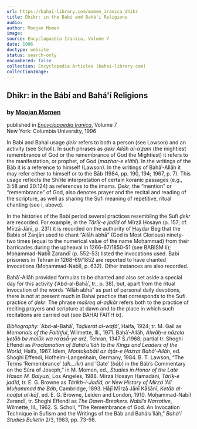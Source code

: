 ```yaml
---
url: https://bahai-library.com/momen_iranica_dhikr
title: Dhikr: in the Bábí and Bahá'í Religions
audio: 
author: Moojan Momen
image: 
source: Encyclopaedia Iranica, Volume 7
date: 1996
doctype: website
status: search-only
encumbered: false
collection: Encyclopedia Articles (bahai-library.com)
collectionImage: 
---
```



## Dhikr: in the Bábí and Bahá'í Religions

### by [Moojan Momen](https://bahai-library.com/author/Moojan+Momen)

published in [_Encyclopaedia Iranica_](https://bahai-library.com/series/Encyclopaedia%20Iranica), Volume 7  
New York: Columbia University, 1996


In Babi and Bahai usage _ḏekr_ refers to both a person (see Lawson) and an activity (see Scholl). In such phrases as _ḏekr Allāh al-aʿẓam_ (the mightiest remembrance of God or the remembrance of God the Mightiest) it refers to the manifestation, or prophet, of God (_maẓhar-e elāhī_). In the writings of the Bāb it is a reference to himself (Lawson). In the writings of Bahāʾ-Allāh it may refer either to himself or to the Bāb (1984, pp. 190, 194; 1967, p. 7). This usage reflects the Shiʿite interpretation of certain koranic passages (e.g., 3:58 and 20:124) as references to the imams. _Ḏekr_, the “mention” or “remembrance” of God, also denotes prayer and the recital and reading of the scripture, as well as sharing the Sufi meaning of repetitive, ritual chanting (see i, above).

In the histories of the Babi period several practices resembling the Sufi _ḏekr_ are recorded. For example, in the _Tārīḵ-e jadīd_ of Mīrzā Ḥosayn (p. 157; cf. Mīrzā Jānī, p. 231) it is recorded on the authority of Ḥaydar Beg that the Babis of Zanjān used to chant “Allāh abhā” (God is Most Glorious) ninety-two times (equal to the numerical value of the name Moḥammad) from their barricades during the upheaval in 1266-67/1850-51 (see BABISM ii); Moḥammad-Nabīl Zarandī (p. 552-53) listed the invocations used. Babi prisoners in Tehran in 1268-69/1852 are reported to have chanted invocations (Moḥammad-Nabīl, p. 632). Other instances are also recorded.

Bahāʾ-Allāh provided formulas to be chanted and also set aside a special day for this activity (ʿAbd-al-Bahāʾ, tr., p. 38), but, apart from the ritual invocation of the words “Allāh abhā” as part of personal daily devotions, there is not at present much in Bahai practice that corresponds to the Sufi practice of _ḏekr_. The phrase _mašreq al-aḏkār_ refers both to the practice of reciting prayers and scripture at dawn and to the place in which such recitations are carried out (see BAHAI FAITH ix).

_Bibliography_: ʿAbd-al-Bahāʾ, _Taḏkerat al-wafāʾ_, Haifa, 1924; tr. M. Gail as _Memorials of the Faithful_, Wilmette, Ill., 1971. Bahāʾ-Allāh, _Alwāḥ-e nāzela ḵeṭāb be molūk wa roʾasā-ye arż_, Tehran, 1347 Š./1968; partial tr. Shoghi Effendi as _Proclamation of Bahá’u’lláh to the Kings and Leaders of the World_, Haifa, 1967. Idem, _Montaḵabātī az āṯār-e Ḥażrat Bahāʾ-Allāh_, ed. Shoghi Effendi, Hofheim-Langenhain, Germany, 1984. B. T. Lawson, “The Terms ‘Remembrance’ (_dh__ikr_) and ‘Gate’ (_báb_) in the Báb’s Commentary on the Súra of Joseph,” in M. Momen, ed., _Studies in Honor of the Late Hasan M. Balyuzi_, Los Angeles, 1988. Mīrzā Ḥosayn Hamadānī, _Tārīḵ-e jadīd_, tr. E. G. Browne as _Táríkh-i-Jadíd, or New History of Mírzá ‘Alí Muḥammad the Báb_, Cambridge, 1893. Ḥājī Mīrzā Jānī Kāšānī, _Ketāb al-noqṭat al-kāf_, ed. E. G. Browne, Leiden and London, 1910. Moḥammad-Nabīl Zarandī, tr. Shoghi Effendi as _The Dawn-Breakers. Nabíl’s Narrative_, Wilmette, Ill., 1962. S. Scholl, “The Remembrance of God. An Invocation Technique in Sufism and the Writings of the Báb and Bahá’u’lláh,” _Bahá’í Studies Bulletin_ 2/3, 1983, pp. 73-98.
